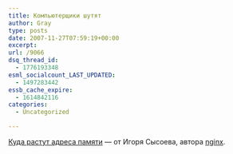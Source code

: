 ```yaml
---
title: Компьютерщики шутят
author: Gray
type: posts
date: 2007-11-27T07:59:19+00:00
excerpt:
url: /9066
dsq_thread_id:
  - 1776193348
esml_socialcount_LAST_UPDATED:
  - 1497283442
essb_cache_expire:
  - 1614842116
categories:
  - Uncategorized

---
```








<a href="http://eressea.ru/ambar/humor/comp09.shtml" target="_blank">Куда растут адреса памяти</a> &#8212; от Игоря Сысоева, автора <a href="http://nginx.ru" target="_blank">nginx</a>.